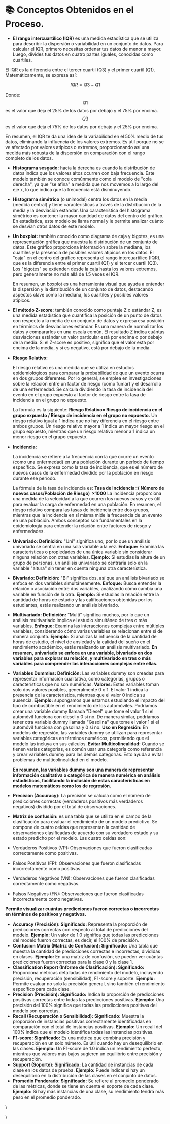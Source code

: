 # 📚 Conceptos Obtenidos en el Proceso.

* **El rango intercuartílico (IQR)** es una medida estadística que se utiliza para describir la dispersión o variabilidad en un conjunto de datos. Para calcular el IQR, primero necesitas ordenar tus datos de menor a mayor. Luego, divides tus datos en cuatro partes iguales, conocidas como cuartiles.

El IQR es la diferencia entre el tercer cuartil (Q3) y el primer cuartil (Q1). Matemáticamente, se expresa así:

$$IQR=Q3−Q1$$

Donde: $$Q1$$ es el valor que deja el 25% de los datos por debajo y el 75% por encima. $$Q3$$ es el valor que deja el 75% de los datos por debajo y el 25% por encima.

En resumen, el IQR te da una idea de la variabilidad en el 50% medio de tus datos, eliminando la influencia de los valores extremos. Es útil porque no se ve afectado por valores atípicos o extremos, proporcionando así una medida más robusta de la dispersión en comparación con el rango completo de los datos.

* **Histograma sesgado:** hacia la derecha es cuando la distribución de datos indica que los valores altos ocurren con baja frecuencia. Este modelo también se conoce comúnmente como el modelo de "cola derecha", ya que “se afina" a medida que nos movemos a lo largo del eje x, lo que indica que la frecuencia está disminuyendo.
* **Histograma simétrico** (o unimodal) centra los datos en la media (medida central) y tiene características a través de la distribución de la media y la desviación estándar. Una característica del histograma simétrico es contener la mayor cantidad de datos del centro del gráfico. En estadística, este modelo se llama normal y le permite analizar cuánto se desvían otros datos de este modelo.
*   **Un boxplot:** también conocido como diagrama de caja y bigotes, es una representación gráfica que muestra la distribución de un conjunto de datos. Este gráfico proporciona información sobre la mediana, los cuartiles y la presencia de posibles valores atípicos en los datos. El "caja" en el centro del gráfico representa el rango intercuartílico (IQR), que es la diferencia entre el primer cuartil (Q1) y el tercer cuartil (Q3). Los "bigotes" se extienden desde la caja hasta los valores extremos, pero generalmente no más allá de 1.5 veces el IQR.

    En resumen, un boxplot es una herramienta visual que ayuda a entender la dispersión y la distribución de un conjunto de datos, destacando aspectos clave como la mediana, los cuartiles y posibles valores atípicos.
* **El método Z-score:** también conocido como puntaje Z o estándar Z, es una medida estadística que cuantifica la posición de un punto de datos con respecto a la media de un conjunto de datos y expresa esa posición en términos de desviaciones estándar. Es una manera de normalizar los datos y compararlos en una escala común. El resultado Z indica cuántas desviaciones estándar un valor particular está por encima o por debajo de la media. Si el Z-score es positivo, significa que el valor está por encima de la media, y si es negativo, está por debajo de la media.
*   **Riesgo Relativo:**

    El riesgo relativo es una medida que se utiliza en estudios epidemiológicos para comparar la probabilidad de que un evento ocurra en dos grupos diferentes. Por lo general, se emplea en investigaciones sobre la relación entre un factor de riesgo (como fumar) y el desarrollo de una enfermedad. Se calcula dividiendo la tasa de incidencia del evento en el grupo expuesto al factor de riesgo entre la tasa de incidencia en el grupo no expuesto.

    La fórmula es la siguiente:  **Riesgo Relativo= Riesgo de incidencia en el grupo expuesto ​/  Riesgo de incidencia en el grupo no expuesto.**                                Un riesgo relativo igual a 1 indica que no hay diferencia en el riesgo entre ambos grupos. Un riesgo relativo mayor a 1 indica un mayor riesgo en el grupo expuesto, mientras que un riesgo relativo menor a 1 indica un menor riesgo en el grupo expuesto.
*   **Incidencia:**

    La incidencia se refiere a la frecuencia con la que ocurre un evento (como una enfermedad) en una población durante un período de tiempo específico. Se expresa como la tasa de incidencia, que es el número de nuevos casos de la enfermedad dividido por la población en riesgo durante ese período.

    La fórmula de la tasa de incidencia es: **Tasa de Incidencia=( Número de nuevos casos/Población de Riesgo) ​ ×1000**                                                             La incidencia proporciona una medida de la velocidad a la que ocurren los nuevos casos y es útil para evaluar la carga de enfermedad en una población.                                                                                                                       En resumen, el riesgo relativo compara las tasas de incidencia entre dos grupos, mientras que la incidencia en sí misma mide la frecuencia de un evento en una población. Ambos conceptos son fundamentales en la epidemiología para entender la relación entre factores de riesgo y enfermedades.
* **Univariado: Definición:** "Uni" significa uno, por lo que un análisis univariado se centra en una sola variable a la vez. **Enfoque:** Examina las características o propiedades de una única variable sin considerar ninguna relación con otras variables. **Ejemplo:** Si estudias la altura de un grupo de personas, un análisis univariado se centraría solo en la variable "altura" sin tener en cuenta ninguna otra característica.
* **Bivariado: Definición:** "Bi" significa dos, así que un análisis bivariado se enfoca en dos variables simultáneamente. **Enfoque:** Busca entender la relación o asociación entre dos variables, analizando cómo cambia una variable en función de la otra. **Ejemplo:** Si estudias la relación entre la cantidad de horas de estudio y las calificaciones obtenidas por los estudiantes, estás realizando un análisis bivariado.
* **Multivariado: Definición:** "Multi" significa muchos, por lo que un análisis multivariado implica el estudio simultáneo de tres o más variables. **Enfoque:** Examina las interacciones complejas entre múltiples variables, considerando cómo varias variables se relacionan entre sí de manera conjunta. **Ejemplo:** Si analizas la influencia de la cantidad de horas de estudio, el nivel de ansiedad y la calidad del sueño en el rendimiento académico, estás realizando un análisis multivariado.                                                                                                    **En resumen, univariado se enfoca en una variable, bivariado en dos variables para explorar su relación, y multivariado en tres o más variables para comprender las interacciones complejas entre ellas.**
*   **Variables Dummies: Definición:** Las variables dummy son creadas para representar información cualitativa, como categorías, grupos o características que no son numéricas. **Valores:** Estas variables toman solo dos valores posibles, generalmente 0 o 1. El valor 1 indica la presencia de la característica, mientras que el valor 0 indica su ausencia. **Ejemplo:** supongamos que estamos estudiando el impacto del tipo de combustible en el rendimiento de los automóviles. Podríamos crear una variable dummy llamada "Diesel" que tome el valor 1 si el automóvil funciona con diesel y 0 si no. De manera similar, podríamos tener otra variable dummy llamada "Gasolina" que tome el valor 1 si el automóvil funciona con gasolina y 0 si no. **Uso en Regresión:** En modelos de regresión, las variables dummy se utilizan para representar variables categóricas en términos numéricos, permitiendo que el modelo las incluya en sus cálculos. **Evitar Multicolinealidad:** Cuando se tienen varias categorías, es común usar una categoría como referencia y crear variables dummy para las demás categorías. Esto ayuda a evitar problemas de multicolinealidad en el modelo.

    **En resumen, las variables dummy son una manera de representar información cualitativa o categórica de manera numérica en análisis estadísticos, facilitando la inclusión de estas características en modelos matemáticos como los de regresión.**
* **Precisión (Accuracy):** La precisión se calcula como el número de predicciones correctas (verdaderos positivos más verdaderos negativos) dividido por el total de observaciones.
* **Matriz de confusión:** es una tabla que se utiliza en el campo de la clasificación para evaluar el rendimiento de un modelo predictivo. Se compone de cuatro celdas que representan la cantidad de observaciones clasificadas de acuerdo con su verdadero estado y su estado predicho por el modelo. Las cuatro celdas son:
* Verdaderos Positivos (VP): Observaciones que fueron clasificadas correctamente como positivas.
* Falsos Positivos (FP): Observaciones que fueron clasificadas incorrectamente como positivas.
* Verdaderos Negativos (VN): Observaciones que fueron clasificadas correctamente como negativas.
* Falsos Negativos (FN): Observaciones que fueron clasificadas incorrectamente como negativas.

**Permite visualizar cuántas predicciones fueron correctas o incorrectas en términos de positivos y negativos.**

* **Accuracy (Precisión): Significado:** Representa la proporción de predicciones correctas con respecto al total de predicciones del modelo. **Ejemplo:** Un valor de 1.0 significa que todas las predicciones del modelo fueron correctas, es decir, el 100% de precisión.
* **Confusion Matrix (Matriz de Confusión): Significado:** Una tabla que muestra la cantidad de predicciones correctas e incorrectas, divididas en clases. **Ejemplo:** En una matriz de confusión, se pueden ver cuántas predicciones fueron correctas para la clase 0 y la clase 1.
* **Classification Report (Informe de Clasificación): Significado:** Proporciona métricas detalladas de rendimiento del modelo, incluyendo precisión, recuperación (sensibilidad), F1-score y soporte. **Ejemplo:** Permite evaluar no solo la precisión general, sino también el rendimiento específico para cada clase.
* **Precision (Precisión): Significado:** Indica la proporción de predicciones positivas correctas entre todas las predicciones positivas. **Ejemplo:** Una precisión del 100% significa que todas las predicciones positivas del modelo son correctas.
* **Recall (Recuperación o Sensibilidad): Significado:** Muestra la proporción de instancias positivas correctamente identificadas en comparación con el total de instancias positivas. **Ejemplo:** Un recall del 100% indica que el modelo identifica todas las instancias positivas.
* **F1-score: Significado:** Es una métrica que combina precisión y recuperación en un solo número. Es útil cuando hay un desequilibrio en las clases. **Ejemplo:** Un F1-score de 1.0 indica un rendimiento perfecto, mientras que valores más bajos sugieren un equilibrio entre precisión y recuperación.
* **Support (Soporte): Significado:** La cantidad de instancias de cada clase en los datos de prueba. **Ejemplo:** Puede indicar si hay un desequilibrio en la distribución de las clases en el conjunto de datos.
* **Promedio Ponderado: Significado:** Se refiere al promedio ponderado de las métricas, donde se tiene en cuenta el soporte de cada clase. **Ejemplo:** Si hay más instancias de una clase, su rendimiento tendrá más peso en el promedio ponderado.

\


\
